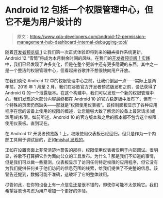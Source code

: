 # Android 12 包括一个权限管理中心，但它不是为用户设计的

> 原文：<https://www.xda-developers.com/android-12-permission-management-hub-dashboard-internal-debugging-tool/>

随着[开发者预览版 1](https://www.xda-developers.com/android-12-developer-preview-1/) 让我们第一次正式体验即将到来的~~甜点~~操作系统更新，Android 12 “雪筒”将成为本月剩余时间的风味。在我们的[开发者预览版 1 实践](https://www.xda-developers.com/android-12-developer-preview-hands-on/)中，我们已经发现了许多变化，但是在整个更新中还有更多隐藏的东西。其中之一是一个整洁的权限管理中心，但看起来谷歌并不想很快向用户开放。

在我们谈论 Android 12 中的权限管理中心之前，让我们倒回一点——实际上是两年前。2019 年 1 月至 2 月，我们在谷歌官方开发者预览版发布之前，设法获得了 Android Q 的一个泄露版本。在这个构建中，我们可以发现一个新的权限管理中心。我们发现的大部分内容最终都在 Android 10 的官方稳定版中发布了，但有一个特殊的页面仍然缺失——那就是“权限使用仪表板”。该控制面板显示了各种应用程序在您的设备上使用的权限的概述，让您能够大致了解您的设备上最常请求(或滥用)的权限。如前所述，Android 10 的官方版本和之后的版本都不包含这个权限使用仪表板。直到现在。

在 Android 12 开发者预览版 1 上，权限使用仪表板已经回归，但只是作为一个内部工具用于调试目的，正如[mishal 发现的](https://twitter.com/MishaalRahman/status/1362643193322491905)。

正如在设置页面上非常清楚地警告的那样，权限使用仪表板仅用于内部调试。很明显，谷歌不打算把它作为面向公众的工具发布。为什么？那是我们不知道的事情，但是我们可以做一些猜测。仪表板显示了访问任何特定权限的应用程序，但它没有为我们提供任何关于他们访问的信息范围的线索，给我们提供了不完整的信息。该警告还提到，数据可能不准确，这破坏了它的整体效用。

尽管如此，在你的设备上有一点信息还是很不错的，即使你可能不太依赖它。我们希望谷歌也考虑为用户增加一个更好的体验。